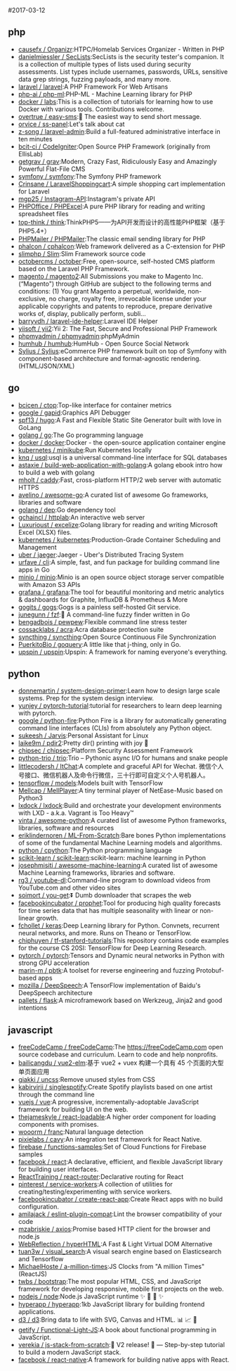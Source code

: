 #2017-03-12

## php
* [causefx / Organizr](https://github.com/causefx/Organizr):HTPC/Homelab Services Organizer - Written in PHP
* [danielmiessler / SecLists](https://github.com/danielmiessler/SecLists):SecLists is the security tester's companion. It is a collection of multiple types of lists used during security assessments. List types include usernames, passwords, URLs, sensitive data grep strings, fuzzing payloads, and many more.
* [laravel / laravel](https://github.com/laravel/laravel):A PHP Framework For Web Artisans
* [php-ai / php-ml](https://github.com/php-ai/php-ml):PHP-ML - Machine Learning library for PHP
* [docker / labs](https://github.com/docker/labs):This is a collection of tutorials for learning how to use Docker with various tools. Contributions welcome.
* [overtrue / easy-sms](https://github.com/overtrue/easy-sms):📲 The easiest way to send short message.
* [orvice / ss-panel](https://github.com/orvice/ss-panel):Let's talk about cat
* [z-song / laravel-admin](https://github.com/z-song/laravel-admin):Build a full-featured administrative interface in ten minutes
* [bcit-ci / CodeIgniter](https://github.com/bcit-ci/CodeIgniter):Open Source PHP Framework (originally from EllisLab)
* [getgrav / grav](https://github.com/getgrav/grav):Modern, Crazy Fast, Ridiculously Easy and Amazingly Powerful Flat-File CMS
* [symfony / symfony](https://github.com/symfony/symfony):The Symfony PHP framework
* [Crinsane / LaravelShoppingcart](https://github.com/Crinsane/LaravelShoppingcart):A simple shopping cart implementation for Laravel
* [mgp25 / Instagram-API](https://github.com/mgp25/Instagram-API):Instagram's private API
* [PHPOffice / PHPExcel](https://github.com/PHPOffice/PHPExcel):A pure PHP library for reading and writing spreadsheet files
* [top-think / think](https://github.com/top-think/think):ThinkPHP5——为API开发而设计的高性能PHP框架（基于PHP5.4+）
* [PHPMailer / PHPMailer](https://github.com/PHPMailer/PHPMailer):The classic email sending library for PHP
* [phalcon / cphalcon](https://github.com/phalcon/cphalcon):Web framework delivered as a C-extension for PHP
* [slimphp / Slim](https://github.com/slimphp/Slim):Slim Framework source code
* [octobercms / october](https://github.com/octobercms/october):Free, open-source, self-hosted CMS platform based on the Laravel PHP Framework.
* [magento / magento2](https://github.com/magento/magento2):All Submissions you make to Magento Inc. (“Magento") through GitHub are subject to the following terms and conditions: (1) You grant Magento a perpetual, worldwide, non-exclusive, no charge, royalty free, irrevocable license under your applicable copyrights and patents to reproduce, prepare derivative works of, display, publically perform, subli…
* [barryvdh / laravel-ide-helper](https://github.com/barryvdh/laravel-ide-helper):Laravel IDE Helper
* [yiisoft / yii2](https://github.com/yiisoft/yii2):Yii 2: The Fast, Secure and Professional PHP Framework
* [phpmyadmin / phpmyadmin](https://github.com/phpmyadmin/phpmyadmin):phpMyAdmin
* [humhub / humhub](https://github.com/humhub/humhub):HumHub - Open Source Social Network
* [Sylius / Sylius](https://github.com/Sylius/Sylius):eCommerce PHP framework built on top of Symfony with component-based architecture and format-agnostic rendering. (HTML/JSON/XML)

## go
* [bcicen / ctop](https://github.com/bcicen/ctop):Top-like interface for container metrics
* [google / gapid](https://github.com/google/gapid):Graphics API Debugger
* [spf13 / hugo](https://github.com/spf13/hugo):A Fast and Flexible Static Site Generator built with love in GoLang
* [golang / go](https://github.com/golang/go):The Go programming language
* [docker / docker](https://github.com/docker/docker):Docker - the open-source application container engine
* [kubernetes / minikube](https://github.com/kubernetes/minikube):Run Kubernetes locally
* [knq / usql](https://github.com/knq/usql):usql is a universal command-line interface for SQL databases
* [astaxie / build-web-application-with-golang](https://github.com/astaxie/build-web-application-with-golang):A golang ebook intro how to build a web with golang
* [mholt / caddy](https://github.com/mholt/caddy):Fast, cross-platform HTTP/2 web server with automatic HTTPS
* [avelino / awesome-go](https://github.com/avelino/awesome-go):A curated list of awesome Go frameworks, libraries and software
* [golang / dep](https://github.com/golang/dep):Go dependency tool
* [gchaincl / httplab](https://github.com/gchaincl/httplab):An interactive web server
* [Luxurioust / excelize](https://github.com/Luxurioust/excelize):Golang library for reading and writing Microsoft Excel (XLSX) files.
* [kubernetes / kubernetes](https://github.com/kubernetes/kubernetes):Production-Grade Container Scheduling and Management
* [uber / jaeger](https://github.com/uber/jaeger):Jaeger - Uber's Distributed Tracing System
* [urfave / cli](https://github.com/urfave/cli):A simple, fast, and fun package for building command line apps in Go
* [minio / minio](https://github.com/minio/minio):Minio is an open source object storage server compatible with Amazon S3 APIs
* [grafana / grafana](https://github.com/grafana/grafana):The tool for beautiful monitoring and metric analytics & dashboards for Graphite, InfluxDB & Prometheus & More
* [gogits / gogs](https://github.com/gogits/gogs):Gogs is a painless self-hosted Git service.
* [junegunn / fzf](https://github.com/junegunn/fzf):🌸 A command-line fuzzy finder written in Go
* [bengadbois / pewpew](https://github.com/bengadbois/pewpew):Flexible command line stress tester
* [cossacklabs / acra](https://github.com/cossacklabs/acra):Acra database protection suite
* [syncthing / syncthing](https://github.com/syncthing/syncthing):Open Source Continuous File Synchronization
* [PuerkitoBio / goquery](https://github.com/PuerkitoBio/goquery):A little like that j-thing, only in Go.
* [upspin / upspin](https://github.com/upspin/upspin):Upspin: A framework for naming everyone's everything.

## python
* [donnemartin / system-design-primer](https://github.com/donnemartin/system-design-primer):Learn how to design large scale systems. Prep for the system design interview.
* [yunjey / pytorch-tutorial](https://github.com/yunjey/pytorch-tutorial):tutorial for researchers to learn deep learning with pytorch.
* [google / python-fire](https://github.com/google/python-fire):Python Fire is a library for automatically generating command line interfaces (CLIs) from absolutely any Python object.
* [sukeesh / Jarvis](https://github.com/sukeesh/Jarvis):Personal Assistant for Linux
* [laike9m / pdir2](https://github.com/laike9m/pdir2):Pretty dir() printing with joy 🍺
* [chipsec / chipsec](https://github.com/chipsec/chipsec):Platform Security Assessment Framework
* [python-trio / trio](https://github.com/python-trio/trio):Trio – Pythonic async I/O for humans and snake people
* [littlecodersh / ItChat](https://github.com/littlecodersh/ItChat):A complete and graceful API for Wechat. 微信个人号接口、微信机器人及命令行微信，三十行即可自定义个人号机器人。
* [tensorflow / models](https://github.com/tensorflow/models):Models built with TensorFlow
* [Mellcap / MellPlayer](https://github.com/Mellcap/MellPlayer):A tiny terminal player of NetEase-Music based on Python3
* [lxdock / lxdock](https://github.com/lxdock/lxdock):Build and orchestrate your development environments with LXD - a.k.a. Vagrant is Too Heavy™
* [vinta / awesome-python](https://github.com/vinta/awesome-python):A curated list of awesome Python frameworks, libraries, software and resources
* [eriklindernoren / ML-From-Scratch](https://github.com/eriklindernoren/ML-From-Scratch):Bare bones Python implementations of some of the fundamental Machine Learning models and algorithms.
* [python / cpython](https://github.com/python/cpython):The Python programming language
* [scikit-learn / scikit-learn](https://github.com/scikit-learn/scikit-learn):scikit-learn: machine learning in Python
* [josephmisiti / awesome-machine-learning](https://github.com/josephmisiti/awesome-machine-learning):A curated list of awesome Machine Learning frameworks, libraries and software.
* [rg3 / youtube-dl](https://github.com/rg3/youtube-dl):Command-line program to download videos from YouTube.com and other video sites
* [soimort / you-get](https://github.com/soimort/you-get):⏬ Dumb downloader that scrapes the web
* [facebookincubator / prophet](https://github.com/facebookincubator/prophet):Tool for producing high quality forecasts for time series data that has multiple seasonality with linear or non-linear growth.
* [fchollet / keras](https://github.com/fchollet/keras):Deep Learning library for Python. Convnets, recurrent neural networks, and more. Runs on Theano or TensorFlow.
* [chiphuyen / tf-stanford-tutorials](https://github.com/chiphuyen/tf-stanford-tutorials):This repository contains code examples for the course CS 20SI: TensorFlow for Deep Learning Research.
* [pytorch / pytorch](https://github.com/pytorch/pytorch):Tensors and Dynamic neural networks in Python with strong GPU acceleration
* [marin-m / pbtk](https://github.com/marin-m/pbtk):A toolset for reverse engineering and fuzzing Protobuf-based apps
* [mozilla / DeepSpeech](https://github.com/mozilla/DeepSpeech):A TensorFlow implementation of Baidu's DeepSpeech architecture
* [pallets / flask](https://github.com/pallets/flask):A microframework based on Werkzeug, Jinja2 and good intentions

## javascript
* [freeCodeCamp / freeCodeCamp](https://github.com/freeCodeCamp/freeCodeCamp):The https://freeCodeCamp.com open source codebase and curriculum. Learn to code and help nonprofits.
* [bailicangdu / vue2-elm](https://github.com/bailicangdu/vue2-elm):基于 vue2 + vuex 构建一个具有 45 个页面的大型单页面应用
* [giakki / uncss](https://github.com/giakki/uncss):Remove unused styles from CSS
* [kabirvirji / singlespotify](https://github.com/kabirvirji/singlespotify):Create Spotify playlists based on one artist through the command line
* [vuejs / vue](https://github.com/vuejs/vue):A progressive, incrementally-adoptable JavaScript framework for building UI on the web.
* [thejameskyle / react-loadable](https://github.com/thejameskyle/react-loadable):A higher order component for loading components with promises.
* [wooorm / franc](https://github.com/wooorm/franc):Natural language detection
* [pixielabs / cavy](https://github.com/pixielabs/cavy):An integration test framework for React Native.
* [firebase / functions-samples](https://github.com/firebase/functions-samples):Set of Cloud Functions for Firebase samples
* [facebook / react](https://github.com/facebook/react):A declarative, efficient, and flexible JavaScript library for building user interfaces.
* [ReactTraining / react-router](https://github.com/ReactTraining/react-router):Declarative routing for React
* [pinterest / service-workers](https://github.com/pinterest/service-workers):A collection of utilities for creating/testing/experimenting with service workers.
* [facebookincubator / create-react-app](https://github.com/facebookincubator/create-react-app):Create React apps with no build configuration.
* [amilajack / eslint-plugin-compat](https://github.com/amilajack/eslint-plugin-compat):Lint the browser compatibility of your code
* [mzabriskie / axios](https://github.com/mzabriskie/axios):Promise based HTTP client for the browser and node.js
* [WebReflection / hyperHTML](https://github.com/WebReflection/hyperHTML):A Fast & Light Virtual DOM Alternative
* [tuan3w / visual_search](https://github.com/tuan3w/visual_search):A visual search engine based on Elasticsearch and Tensorflow
* [MichaelHoste / a-million-times](https://github.com/MichaelHoste/a-million-times):JS Clocks from "A million Times" (ReactJS)
* [twbs / bootstrap](https://github.com/twbs/bootstrap):The most popular HTML, CSS, and JavaScript framework for developing responsive, mobile first projects on the web.
* [nodejs / node](https://github.com/nodejs/node):Node.js JavaScript runtime ✨ 🐢 🚀 ✨
* [hyperapp / hyperapp](https://github.com/hyperapp/hyperapp):1kb JavaScript library for building frontend applications.
* [d3 / d3](https://github.com/d3/d3):Bring data to life with SVG, Canvas and HTML. 📊 📈 🎉
* [getify / Functional-Light-JS](https://github.com/getify/Functional-Light-JS):A book about functional programming in JavaScript.
* [verekia / js-stack-from-scratch](https://github.com/verekia/js-stack-from-scratch):🎉 V2 release! 🎉 — Step-by-step tutorial to build a modern JavaScript stack.
* [facebook / react-native](https://github.com/facebook/react-native):A framework for building native apps with React.
